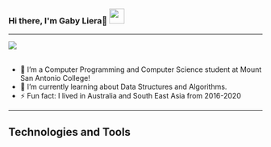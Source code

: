 ### Hi there, I'm Gaby Liera👋 <img src="https://raw.githubusercontent.com/gabrieleliera/gabrielaliera/master/wave.gif" width="30px">
<hr>
<a href="https://www.linkedin.com/in/gabrielaliera/"><img src="https://img.shields.io/badge/LinkedIn-0077B5?style=for-the-badge&logo=linkedin&logoColor=white" /></a>
<br><br>
<ul>
  <li>🔭 I’m a Computer Programming and Computer Science student at Mount San Antonio College!</li>
  <li>🌱 I’m currently learning about Data Structures and Algorithms.</li>
  <li>⚡ Fun fact: I lived in Australia and South East Asia from 2016-2020</li>
</ul>

<hr>
<h2>Technologies and Tools</h2>

<!--
**gabrielaliera/gabrielaliera** is a ✨ _special_ ✨ repository because its `README.md` (this file) appears on your GitHub profile.

Here are some ideas to get you started:

- 🔭 I’m a Computer Programming and Computer Science student at Mount San Antonio College
- 🌱 I’m currently learning ...
- 👯 I’m looking to collaborate on ...
- 🤔 I’m looking for help with ...
- 💬 Ask me about ...
- 📫 How to reach me: ...
- 😄 Pronouns: ...
- ⚡ Fun fact: I lived in Australia and South East Asia from 2016-2020
-->
